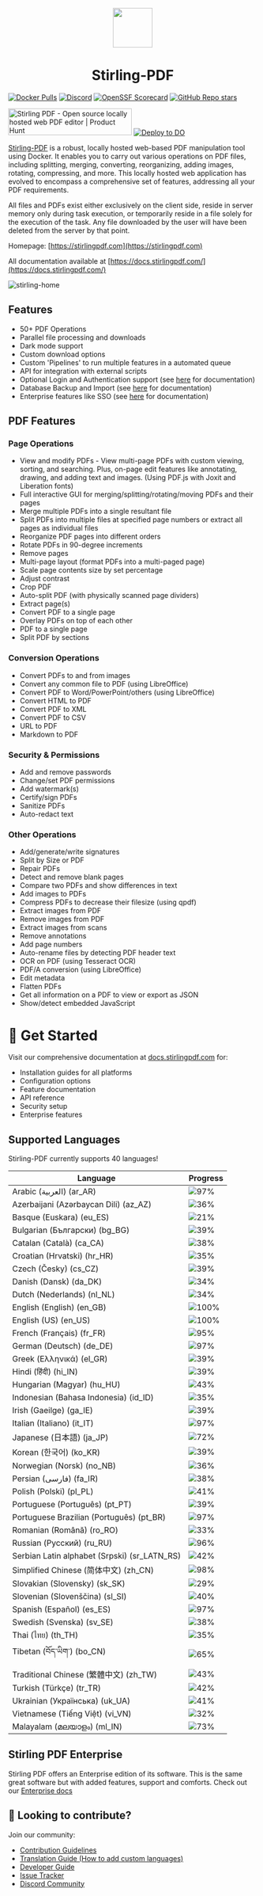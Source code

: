 <p align="center"><img src="https://raw.githubusercontent.com/Stirling-Tools/Stirling-PDF/main/docs/stirling.png" width="80"></p>
<h1 align="center">Stirling-PDF</h1>

[![Docker Pulls](https://img.shields.io/docker/pulls/frooodle/s-pdf)](https://hub.docker.com/r/frooodle/s-pdf)
[![Discord](https://img.shields.io/discord/1068636748814483718?label=Discord)](https://discord.gg/HYmhKj45pU)
[![OpenSSF Scorecard](https://api.scorecard.dev/projects/github.com/Stirling-Tools/Stirling-PDF/badge)](https://scorecard.dev/viewer/?uri=github.com/Stirling-Tools/Stirling-PDF)
[![GitHub Repo stars](https://img.shields.io/github/stars/stirling-tools/stirling-pdf?style=social)](https://github.com/Stirling-Tools/stirling-pdf)

<a href="https://www.producthunt.com/posts/stirling-pdf?embed=true&utm_source=badge-featured&utm_medium=badge&utm_souce=badge-stirling&#0045;pdf" target="_blank"><img src="https://api.producthunt.com/widgets/embed-image/v1/featured.svg?post_id=641239&theme=light" alt="Stirling&#0032;PDF - Open&#0032;source&#0032;locally&#0032;hosted&#0032;web&#0032;PDF&#0032;editor | Product Hunt" style="width: 250px; height: 54px;" width="250" height="54" /></a>
[![Deploy to DO](https://www.deploytodo.com/do-btn-blue.svg)](https://cloud.digitalocean.com/apps/new?repo=https://github.com/Stirling-Tools/Stirling-PDF/tree/digitalOcean&refcode=c3210994b1af)

[Stirling-PDF](https://www.stirlingpdf.com) is a robust, locally hosted web-based PDF manipulation tool using Docker. It enables you to carry out various operations on PDF files, including splitting, merging, converting, reorganizing, adding images, rotating, compressing, and more. This locally hosted web application has evolved to encompass a comprehensive set of features, addressing all your PDF requirements.

All files and PDFs exist either exclusively on the client side, reside in server memory only during task execution, or temporarily reside in a file solely for the execution of the task. Any file downloaded by the user will have been deleted from the server by that point.

Homepage: [https://stirlingpdf.com](https://stirlingpdf.com)

All documentation available at [https://docs.stirlingpdf.com/](https://docs.stirlingpdf.com/)

![stirling-home](images/stirling-home.jpg)

## Features

- 50+ PDF Operations
- Parallel file processing and downloads
- Dark mode support
- Custom download options
- Custom 'Pipelines' to run multiple features in a automated queue
- API for integration with external scripts
- Optional Login and Authentication support (see [here](https://docs.stirlingpdf.com/Advanced%20Configuration/System%20and%20Security) for documentation)
- Database Backup and Import (see [here](https://docs.stirlingpdf.com/Advanced%20Configuration/DATABASE) for documentation)
- Enterprise features like SSO (see [here](https://docs.stirlingpdf.com/Advanced%20Configuration/Single%20Sign-On%20Configuration) for documentation)

## PDF Features

### Page Operations

- View and modify PDFs - View multi-page PDFs with custom viewing, sorting, and searching. Plus, on-page edit features like annotating, drawing, and adding text and images. (Using PDF.js with Joxit and Liberation fonts)
- Full interactive GUI for merging/splitting/rotating/moving PDFs and their pages
- Merge multiple PDFs into a single resultant file
- Split PDFs into multiple files at specified page numbers or extract all pages as individual files
- Reorganize PDF pages into different orders
- Rotate PDFs in 90-degree increments
- Remove pages
- Multi-page layout (format PDFs into a multi-paged page)
- Scale page contents size by set percentage
- Adjust contrast
- Crop PDF
- Auto-split PDF (with physically scanned page dividers)
- Extract page(s)
- Convert PDF to a single page
- Overlay PDFs on top of each other
- PDF to a single page
- Split PDF by sections

### Conversion Operations

- Convert PDFs to and from images
- Convert any common file to PDF (using LibreOffice)
- Convert PDF to Word/PowerPoint/others (using LibreOffice)
- Convert HTML to PDF
- Convert PDF to XML
- Convert PDF to CSV
- URL to PDF
- Markdown to PDF

### Security & Permissions

- Add and remove passwords
- Change/set PDF permissions
- Add watermark(s)
- Certify/sign PDFs
- Sanitize PDFs
- Auto-redact text

### Other Operations

- Add/generate/write signatures
- Split by Size or PDF
- Repair PDFs
- Detect and remove blank pages
- Compare two PDFs and show differences in text
- Add images to PDFs
- Compress PDFs to decrease their filesize (using qpdf)
- Extract images from PDF
- Remove images from PDF
- Extract images from scans
- Remove annotations
- Add page numbers
- Auto-rename files by detecting PDF header text
- OCR on PDF (using Tesseract OCR)
- PDF/A conversion (using LibreOffice)
- Edit metadata
- Flatten PDFs
- Get all information on a PDF to view or export as JSON
- Show/detect embedded JavaScript



# 📖 Get Started

Visit our comprehensive documentation at [docs.stirlingpdf.com](https://docs.stirlingpdf.com) for:

- Installation guides for all platforms
- Configuration options
- Feature documentation
- API reference
- Security setup
- Enterprise features


## Supported Languages

Stirling-PDF currently supports 40 languages!

| Language                                     | Progress                               |
| -------------------------------------------- | -------------------------------------- |
| Arabic (العربية) (ar_AR)                        | ![97%](https://geps.dev/progress/97)   |
| Azerbaijani (Azərbaycan Dili) (az_AZ)        | ![36%](https://geps.dev/progress/36)   |
| Basque (Euskara) (eu_ES)                     | ![21%](https://geps.dev/progress/21)   |
| Bulgarian (Български) (bg_BG)                | ![39%](https://geps.dev/progress/39)   |
| Catalan (Català) (ca_CA)                     | ![38%](https://geps.dev/progress/38)   |
| Croatian (Hrvatski) (hr_HR)                  | ![35%](https://geps.dev/progress/35)   |
| Czech (Česky) (cs_CZ)                        | ![39%](https://geps.dev/progress/39)   |
| Danish (Dansk) (da_DK)                       | ![34%](https://geps.dev/progress/34)   |
| Dutch (Nederlands) (nl_NL)                   | ![34%](https://geps.dev/progress/34)   |
| English (English) (en_GB)                    | ![100%](https://geps.dev/progress/100) |
| English (US) (en_US)                         | ![100%](https://geps.dev/progress/100) |
| French (Français) (fr_FR)                    | ![95%](https://geps.dev/progress/95)   |
| German (Deutsch) (de_DE)                     | ![97%](https://geps.dev/progress/97)   |
| Greek (Ελληνικά) (el_GR)                     | ![39%](https://geps.dev/progress/39)   |
| Hindi (हिंदी) (hi_IN)                          | ![39%](https://geps.dev/progress/39)   |
| Hungarian (Magyar) (hu_HU)                   | ![43%](https://geps.dev/progress/43)   |
| Indonesian (Bahasa Indonesia) (id_ID)        | ![35%](https://geps.dev/progress/35)   |
| Irish (Gaeilge) (ga_IE)                      | ![39%](https://geps.dev/progress/39)   |
| Italian (Italiano) (it_IT)                   | ![97%](https://geps.dev/progress/97)   |
| Japanese (日本語) (ja_JP)                    | ![72%](https://geps.dev/progress/72)   |
| Korean (한국어) (ko_KR)                      | ![39%](https://geps.dev/progress/39)   |
| Norwegian (Norsk) (no_NB)                    | ![36%](https://geps.dev/progress/36)   |
| Persian (فارسی) (fa_IR)                      | ![38%](https://geps.dev/progress/38)   |
| Polish (Polski) (pl_PL)                      | ![41%](https://geps.dev/progress/41)   |
| Portuguese (Português) (pt_PT)               | ![39%](https://geps.dev/progress/39)   |
| Portuguese Brazilian (Português) (pt_BR)     | ![97%](https://geps.dev/progress/97)   |
| Romanian (Română) (ro_RO)                    | ![33%](https://geps.dev/progress/33)   |
| Russian (Русский) (ru_RU)                    | ![96%](https://geps.dev/progress/96)   |
| Serbian Latin alphabet (Srpski) (sr_LATN_RS) | ![42%](https://geps.dev/progress/42)   |
| Simplified Chinese (简体中文) (zh_CN)         | ![98%](https://geps.dev/progress/98)   |
| Slovakian (Slovensky) (sk_SK)                | ![29%](https://geps.dev/progress/29)   |
| Slovenian (Slovenščina) (sl_SI)              | ![40%](https://geps.dev/progress/40)   |
| Spanish (Español) (es_ES)                    | ![97%](https://geps.dev/progress/97)   |
| Swedish (Svenska) (sv_SE)                    | ![38%](https://geps.dev/progress/38)   |
| Thai (ไทย) (th_TH)                           | ![35%](https://geps.dev/progress/35)   |
| Tibetan (བོད་ཡིག་) (bo_CN)                     | ![65%](https://geps.dev/progress/65) |
| Traditional Chinese (繁體中文) (zh_TW)        | ![43%](https://geps.dev/progress/43)   |
| Turkish (Türkçe) (tr_TR)                     | ![42%](https://geps.dev/progress/42)   |
| Ukrainian (Українська) (uk_UA)               | ![41%](https://geps.dev/progress/41)   |
| Vietnamese (Tiếng Việt) (vi_VN)              | ![32%](https://geps.dev/progress/32)   |
| Malayalam (മലയാളം) (ml_IN)              | ![73%](https://geps.dev/progress/73)   |

## Stirling PDF Enterprise

Stirling PDF offers an Enterprise edition of its software. This is the same great software but with added features, support and comforts.
Check out our [Enterprise docs](https://docs.stirlingpdf.com/Pro)


## 🤝 Looking to contribute?

Join our community:
- [Contribution Guidelines](CONTRIBUTING.md)
- [Translation Guide (How to add custom languages)](devGuide/HowToAddNewLanguage.md)
- [Developer Guide](devGuide/DeveloperGuide.md)
- [Issue Tracker](https://github.com/Stirling-Tools/Stirling-PDF/issues)
- [Discord Community](https://discord.gg/HYmhKj45pU)
